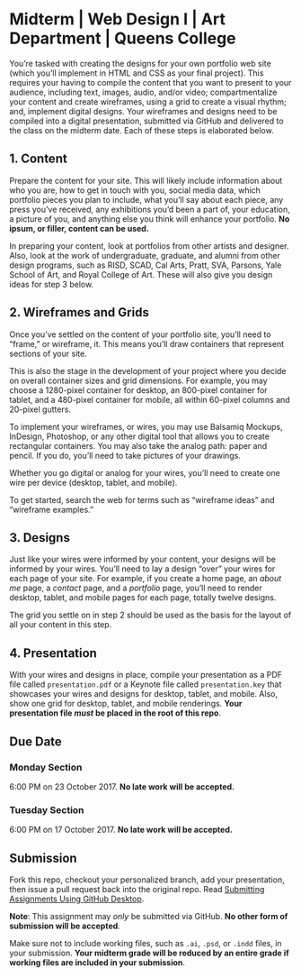 # Midterm | Web Design I | Art Department | Queens College

You’re tasked with creating the designs for your own portfolio web site (which you’ll implement in HTML and CSS as your final project). This requires your having to compile the content that you want to present to your audience, including text, images, audio, and/or video; compartmentalize your content and create wireframes, using a grid to create a visual rhythm; and, implement digital designs. Your wireframes and designs need to be compiled into a digital presentation, submitted via GitHub and delivered to the class on the midterm date. Each of these steps is elaborated below.

## 1. Content

Prepare the content for your site. This will likely include information about who you are, how to get in touch with you, social media data, which portfolio pieces you plan to include, what you’ll say about each piece, any press you’ve received, any exhibitions you’d been a part of, your education, a picture of you, and anything else you think will enhance your portfolio. **No ipsum, or filler, content can be used.**

In preparing your content, look at portfolios from other artists and designer. Also, look at the work of undergraduate, graduate, and alumni from other design programs, such as RISD, SCAD, Cal Arts, Pratt, SVA, Parsons, Yale School of Art, and Royal College of Art. These will also give you design ideas for step 3 below.

## 2. Wireframes and Grids

Once you’ve settled on the content of your portfolio site, you’ll need to “frame,” or wireframe, it. This means you’ll draw containers that represent sections of your site.

This is also the stage in the development of your project where you decide on overall container sizes and grid dimensions. For example, you may choose a 1280-pixel container for desktop, an 800-pixel container for tablet, and a 480-pixel container for mobile, all within 60-pixel columns and 20-pixel gutters.

To implement your wireframes, or wires, you may use Balsamiq Mockups, InDesign, Photoshop, or any other digital tool that allows you to create rectangular containers. You may also take the analog path: paper and pencil. If you do, you’ll need to take pictures of your drawings.

Whether you go digital or analog for your wires, you’ll need to create one wire per device (desktop, tablet, and mobile).

To get started, search the web for terms such as “wireframe ideas” and “wireframe examples.”

## 3. Designs

Just like your wires were informed by your content, your designs will be informed by your wires. You’ll need to lay a design “over” your wires for each page of your site. For example, if you create a home page, an *about me* page, a *contact* page, and a *portfolio* page, you’ll need to render desktop, tablet, and mobile pages for each page, totally twelve designs.

The grid you settle on in step 2 should be used as the basis for the layout of all your content in this step.

## 4. Presentation

With your wires and designs in place, compile your presentation as a PDF file called `presentation.pdf` or a Keynote file called `presentation.key` that showcases your wires and designs for desktop, tablet, and mobile. Also, show one grid for desktop, tablet, and mobile renderings. **Your presentation file *must* be placed in the root of this repo**.

## Due Date

### Monday Section
6:00 PM on 23 October 2017. **No late work will be accepted.**

### Tuesday Section
6:00 PM on 17 October 2017. **No late work will be accepted.**

## Submission

Fork this repo, checkout your personalized branch, add your presentation, then issue a pull request back into the original repo. Read [Submitting Assignments Using GitHub Desktop](http://code-warrior.github.io/tutorials/submitting-assignments-using-github-desktop/).

**Note**: This assignment may *only* be submitted via GitHub. **No other form of submission will be accepted**.

Make sure not to include working files, such as `.ai`, `.psd`, or `.indd` files, in your submission. **Your midterm grade will be reduced by an entire grade if working files are included in your submission**.
